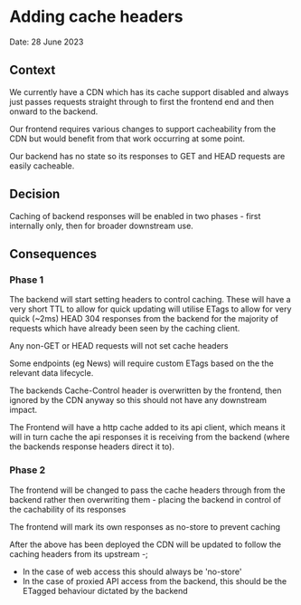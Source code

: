 # Adding cache headers

Date: 28 June 2023

## Context

We currently have a CDN which has its cache support disabled and always just passes requests straight through to first the frontend end and then onward to the backend.

Our frontend requires various changes to support cacheability from the CDN but would benefit from that work occurring at some point.

Our backend has no state so its responses to GET and HEAD requests are easily cacheable.

## Decision

Caching of backend responses will be enabled in two phases - first internally only, then for broader downstream use.

## Consequences

### Phase 1

The backend will start setting headers to control caching. These will have a very short TTL to allow for quick updating will utilise ETags to allow for very quick (~2ms) HEAD 304 responses from the backend for the majority of requests which have already been seen by the caching client. 

Any non-GET or HEAD requests will not set cache headers

Some endpoints (eg News) will require custom ETags based on the the relevant data lifecycle. 

The backends Cache-Control header is overwritten by the frontend, then ignored
by the CDN anyway so this should not have any downstream impact.

The Frontend will have a http cache added to its api client, which means it will
in turn cache the api responses it is receiving from the backend (where the 
backends response headers direct it to).

### Phase 2

The frontend will be changed to pass the cache headers through from the backend rather then overwriting them - placing the backend in control of the cachability of its responses

The frontend will mark its own responses as no-store to prevent caching

After the above has been deployed the CDN will be updated to follow the caching headers from its upstream -;

* In the case of web access this should always be 'no-store'
* In the case of proxied API access from the backend, this should be the ETagged behaviour dictated by the backend 
